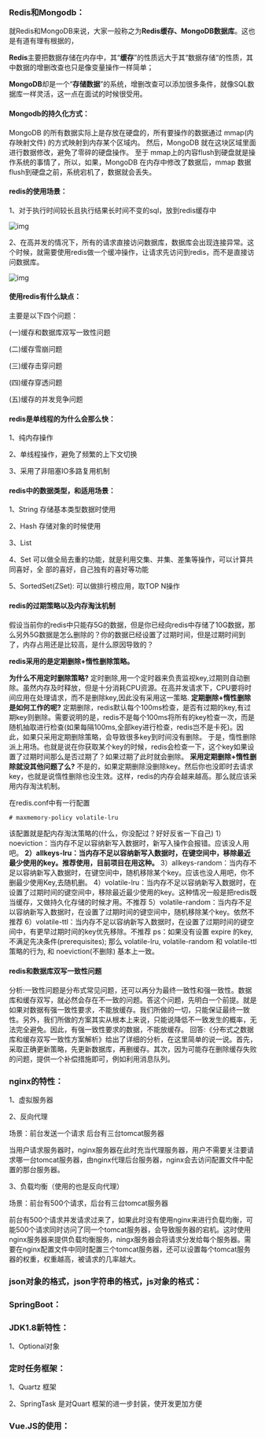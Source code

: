 ### Redis和Mongodb：

就Redis和MongoDB来说，大家一般称之为**Redis缓存、MongoDB数据库**。这也是有道有理有根据的，

**Redis**主要把数据存储在内存中，其“**缓存**”的性质远大于其“数据存储“的性质，其中数据的增删改查也只是像变量操作一样简单；

**MongoDB**却是一个“**存储数据**”的系统，增删改查可以添加很多条件，就像SQL数据库一样灵活，这一点在面试的时候很受用。

#### Mongodb的持久化方式：

MongoDB 的所有数据实际上是存放在硬盘的，所有要操作的数据通过 mmap(内存映射文件) 的方式映射到内存某个区域内。
然后，MongoDB 就在这块区域里面进行数据修改，避免了零碎的硬盘操作。
至于 mmap上的内容flush到硬盘就是操作系统的事情了，所以，如果，MongoDB 在内存中修改了数据后，mmap 数据flush到硬盘之前，系统宕机了，数据就会丢失。

#### redis的使用场景：

1、对于执行时间较长且执行结果长时间不变的sql，放到redis缓存中

![img](https://img-blog.csdn.net/20180614162041997?watermark/2/text/aHR0cHM6Ly9ibG9nLmNzZG4ubmV0L2hjbW9ueQ==/font/5a6L5L2T/fontsize/400/fill/I0JBQkFCMA==/dissolve/70)

2、在高并发的情况下，所有的请求直接访问数据库，数据库会出现连接异常。这个时候，就需要使用redis做一个缓冲操作，让请求先访问到redis，而不是直接访问数据库。

![img](https://img-blog.csdn.net/20180614162101553?watermark/2/text/aHR0cHM6Ly9ibG9nLmNzZG4ubmV0L2hjbW9ueQ==/font/5a6L5L2T/fontsize/400/fill/I0JBQkFCMA==/dissolve/70)

#### 使用redis有什么缺点：

主要是以下四个问题：

(一)缓存和数据库双写一致性问题

(二)缓存雪崩问题

(三)缓存击穿问题

(四)缓存穿透问题

(五)缓存的并发竞争问题

#### redis是单线程的为什么会那么快：

1、纯内存操作

2、单线程操作，避免了频繁的上下文切换

3、采用了非阻塞IO多路复用机制

#### redis中的数据类型，和适用场景：

1、String  存储基本类型数据时使用

2、Hash  存储对象的时候使用

3、List 	

4、Set    可以做全局去重的功能，就是利用交集、并集、差集等操作，可以计算共同喜好，全				部的喜好，自己独有的喜好等功能

5、SortedSet(ZSet): 可以做排行榜应用，取TOP N操作

#### redis的过期策略以及内存淘汰机制

假设当前你的redis中只能存5G的数据，但是你已经向redis中存储了10G数据，那么另外5G数据是怎么删除的？你的数据已经设置了过期时间，但是过期时间到了，内存占用还是比较高，是什么原因导致的？

**redis采用的是定期删除+惰性删除策略。**

**为什么不用定时删除策略?**
定时删除,用一个定时器来负责监视key,过期则自动删除。虽然内存及时释放，但是十分消耗CPU资源。在高并发请求下，CPU要将时间应用在处理请求，而不是删除key,因此没有采用这一策略.
**定期删除+惰性删除是如何工作的呢?**
定期删除，redis默认每个100ms检查，是否有过期的key,有过期key则删除。需要说明的是，redis不是每个100ms将所有的key检查一次，而是随机抽取进行检查(如果每隔100ms,全部key进行检查，redis岂不是卡死)。因此，如果只采用定期删除策略，会导致很多key到时间没有删除。
于是，惰性删除派上用场。也就是说在你获取某个key的时候，redis会检查一下，这个key如果设置了过期时间那么是否过期了？如果过期了此时就会删除。
**采用定期删除+惰性删除就没其他问题了么?**
不是的，如果定期删除没删除key。然后你也没即时去请求key，也就是说惰性删除也没生效。这样，redis的内存会越来越高。那么就应该采用内存淘汰机制。

在redis.conf中有一行配置

```xml
# maxmemory-policy volatile-lru
```

该配置就是配内存淘汰策略的(什么，你没配过？好好反省一下自己)
1）noeviction：当内存不足以容纳新写入数据时，新写入操作会报错。应该没人用吧。
**2）allkeys-lru：当内存不足以容纳新写入数据时，在键空间中，移除最近最少使用的key。推荐使用，目前项目在用这种。**
3）allkeys-random：当内存不足以容纳新写入数据时，在键空间中，随机移除某个key。应该也没人用吧，你不删最少使用Key,去随机删。
4）volatile-lru：当内存不足以容纳新写入数据时，在设置了过期时间的键空间中，移除最近最少使用的key。这种情况一般是把redis既当缓存，又做持久化存储的时候才用。不推荐
5）volatile-random：当内存不足以容纳新写入数据时，在设置了过期时间的键空间中，随机移除某个key。依然不推荐
6）volatile-ttl：当内存不足以容纳新写入数据时，在设置了过期时间的键空间中，有更早过期时间的key优先移除。不推荐
ps：如果没有设置 expire 的key, 不满足先决条件(prerequisites); 那么 volatile-lru, volatile-random 和 volatile-ttl 策略的行为, 和 noeviction(不删除) 基本上一致。

#### redis和数据库双写一致性问题

分析:一致性问题是分布式常见问题，还可以再分为最终一致性和强一致性。数据库和缓存双写，就必然会存在不一致的问题。答这个问题，先明白一个前提。就是如果对数据有强一致性要求，不能放缓存。我们所做的一切，只能保证最终一致性。另外，我们所做的方案其实从根本上来说，只能说降低不一致发生的概率，无法完全避免。因此，有强一致性要求的数据，不能放缓存。
回答:《分布式之数据库和缓存双写一致性方案解析》给出了详细的分析，在这里简单的说一说。首先，采取正确更新策略，先更新数据库，再删缓存。其次，因为可能存在删除缓存失败的问题，提供一个补偿措施即可，例如利用消息队列。

### nginx的特性：

1、虚拟服务器

2、反向代理

场景：前台发送一个请求   后台有三台tomcat服务器 

​	当用户请求服务器时，nginx服务器在此时充当代理服务器，用户不需要关注要请求哪一台tomcat服务器，由nginx代理后台服务器，nginx会去访问配置文件中配置的那台服务器。

3、负载均衡（使用的也是反向代理）

场景：前台有500个请求，后台有三台tomcat服务器

​	前台有500个请求并发请求过来了，如果此时没有使用nginx来进行负载均衡，可能500个请求同时访问了同一个tomcat服务器，会导致服务器的宕机。这时使用nginx服务器来提供负载均衡服务，ningx服务器会将请求分发给每个服务器。需要在nginx配置文件中同时配置三个tomcat服务器，还可以设置每个tomcat服务器的权重，权重越高，被请求的几率越大。

### json对象的格式，json字符串的格式，js对象的格式：

### SpringBoot：

### JDK1.8新特性：

1、Optional对象

### 定时任务框架：

1、Quartz 框架

2、SpringTask 是对Quart 框架的进一步封装，使开发更加方便

### Vue.JS的使用：